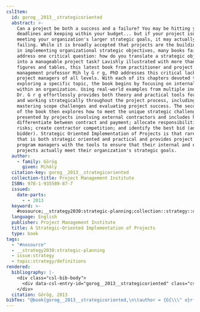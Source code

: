 ```yaml
---
cslItem:
  id: gorog__2013__strategicoriented
  abstract: >-
    Can a project be both a success and a failure? You may be hitting your
    deadlines and keeping within your budget... but if your project isn't
    meeting your organization's larger strategic goals, it may actually be
    failing. While it is broadly accepted that projects are the building blocks
    in implementing organizational strategic objectives, many books fail to
    address one critical question: how do you translate a strategic objective
    into a manageable project task? Lavishly illustrated with more than 40
    figures and tables, this latest book from practitioner and project
    management professor Mih ly G r g, PhD addresses this critical lack, for
    project managers of all levels. With each of its chapters devoted to
    exploring a specific topic, the book begins by focusing on internal projects
    within an organization. Using real-world examples from multiple industries,
    Dr. G r g effortlessly provides both theory and practical tools for thinking
    and working strategically throughout the project process, including
    mastering scope challenges and evaluating project success. The second half
    of the book then explores how to meet the unique strategic challenges
    presented by projects involving external contractors and includes how to
    differentiate between contract and payment; allocate responsibilities and
    risks; create contractor competition; and identify the best bid (and
    bidder). Strategic Oriented Implementation of Projects is that rare book
    that is both strategic oriented and practical and provides project and
    program managers with the tools to ensure that their internal and external
    projects actually meet their organization's strategic goals.
  author:
    - family: Görög
      given: Mihály
  citation-key: gorog__2013__strategicoriented
  collection-title: Project Management Institute
  ISBN: 978-1-935589-87-7
  issued:
    date-parts:
      - - 2013
  keyword: >-
    #nosource;__strategy2030:strategic-planning;collection::strategy::definitions
  language: English
  publisher: Project Management Institute
  title: A Strategic-Oriented Implementation of Projects
  type: book
tags:
  - "#nosource"
  - __strategy2030:strategic-planning
  - issue:strategy
  - topic:strategy/definitions
rendered:
  bibliography: |-
    <div class="csl-bib-body">
      <div data-csl-entry-id="gorog__2013__strategicoriented" class="csl-entry">Görög, M. 2013 <i>A Strategic-Oriented Implementation of Projects</i>. Project Management Institute (Project Management Institute).</div>
    </div>
  citation: Görög, 2013
bibTex: "@book{gorog__2013__strategicoriented,\n\tauthor = {G{\\\" o}r{\\\" o}g, Mih{\\' a}ly},\n\tseries = {Project {Management} {Institute}},\n\tyear = {2013},\n\tpublisher = {Project Management Institute},\n\ttitle = {A {Strategic}-{Oriented} {Implementation} of {Projects}},\n}\n\n"
---
```

